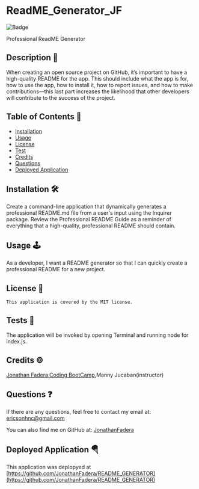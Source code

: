 
# ReadME_Generator_JF

![Badge](https://img.shields.io/badge/License-MIT-blue.svg)

Professional ReadME Generator

## Description 📃
When creating an open source project on GitHub, it’s important to have a high-quality README for the app. This should include what the app is for, how to use the app, how to install it, how to report issues, and how to make contributions—this last part increases the likelihood that other developers will contribute to the success of the project.

## Table of Contents 📖
- [Installation](#installation-🛠️)
- [Usage](#usage-🕹️)
- [License](#license-📄)
- [Test](#tests-💉)
- [Credits](#credits-©️)
- [Questions](#questions-❓)
- [Deployed Application](#deployed-application-🪂)

## Installation 🛠️
Create a command-line application that dynamically generates a professional README.md file from a user's input using the Inquirer package. Review the Professional README Guide as a reminder of everything that a high-quality, professional README should contain. 

## Usage 🕹️
As a developer, I want a README generator so that I can quickly create a professional README for a new project.

## License 📄
    This application is covered by the MIT license.

## Tests 💉
The application will be invoked by opening Terminal and running node for index.js.

## Credits ©️
[Jonathan Fadera](https://github.com/JonathanFadera),[Coding BootCamp](https://github.com/coding-boot-camp/potential-enigma),Manny Jucaban(instructor)

## Questions ❓
If there are any questions, feel free to contact my email at: ericsonhnc@gmail.com

You can also find me on GitHub at: [JonathanFadera](https://www.github.com/JonathanFadera)

## Deployed Application 🪂
This application was deplopyed at [https://github.com/JonathanFadera/README_GENERATOR](https://github.com/JonathanFadera/README_GENERATOR)
